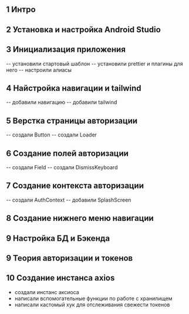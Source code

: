 ## 1 Интро
## 2 Установка и настройка Android Studio

## 3 Инициализация приложения
-- установили стартовый шаблон
-- установили prettier и плагины для него
-- настроили алиасы

## 4 Найстройка навигации и tailwind
-- добавили навигацию 
-- добавили tailwind

## 5 Верстка страницы авторизации
-- создали Button
-- создали Loader 

## 6 Создание полей авторизации
-- создали Field
-- создали DismissKeyboard

## 7 Создание контекста авторизации
-- создали AuthContext
-- добавили SplashScreen

## 8 Создание нижнего меню навигации
## 9 Настройка БД и Бэкенда
## 9 Теория авторизации и токенов

## 10 Создание инстанса axios
- создали инстанс аксиоса
- написали вспомогательные функции по работе с хранилищем
- написали кастомый хук для отслеживания свежести токенов

